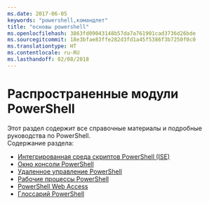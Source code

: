 ```yaml
---
ms.date: 2017-06-05
keywords: "powershell,командлет"
title: "основы powershell"
ms.openlocfilehash: 3863fd09043148b57da7a761901cad3736d26bde
ms.sourcegitcommit: 18e3bfae83ffe282d3fd1a45f5386f3b7250f0c0
ms.translationtype: HT
ms.contentlocale: ru-RU
ms.lasthandoff: 02/08/2018
---
```

# <a name="common-powershell"></a>Распространенные модули PowerShell
Этот раздел содержит все справочные материалы и подробные руководства по PowerShell.  
Содержание раздела:
- [Интегрированная среда скриптов PowerShell (ISE)](ise-guide.md)
- [Окно консоли PowerShell](console-guide.md)
- [Удаленное управление PowerShell](Running-Remote-Commands.md)
- [Рабочие процессы PowerShell](workflows-guide.md)
- [PowerShell Web Access](web-access.md)
- [Глоссарий PowerShell](../Windows-PowerShell-Glossary.md)

